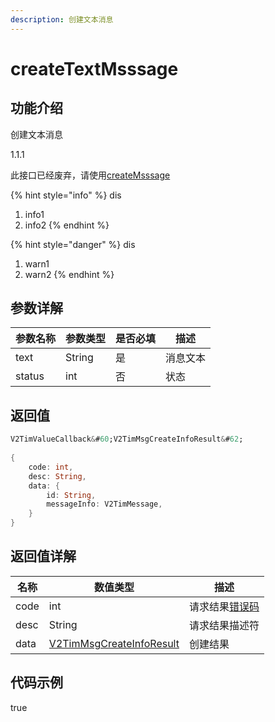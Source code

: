 ```yaml
---
description: 创建文本消息
---
```


# createTextMsssage

## 功能介绍

创建文本消息

1.1.1

此接口已经废弃，请使用[createMsssage]()


{% hint style="info" %}
dis
1. info1
2. info2
{% endhint %}



{% hint style="danger" %}
dis
1. warn1
2. warn2
{% endhint %}


## 参数详解


| 参数名称 | 参数类型 | 是否必填 | 描述 |
| -------- | -------- | -------- | ---- |
| text | String | 是 | 消息文本 |
| status | int | 否 | 状态 |


## 返回值

```dart
V2TimValueCallback&#60;V2TimMsgCreateInfoResult&#62;
        
{
    code: int,
    desc: String,
    data: {
        id: String,
        messageInfo: V2TimMessage,
    }
}
```

## 返回值详解


| 名称 | 数值类型 | 描述 |
| ---- | -------- | ---- |
| code | int | 请求结果[错误码](https://xxxx) |
| desc | String | 请求结果描述符 |
| data | [V2TimMsgCreateInfoResult]() | 创建结果 |



## 代码示例

true
